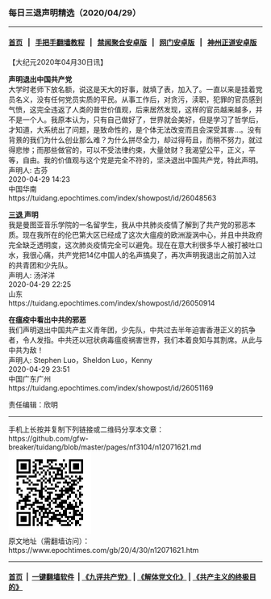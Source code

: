 ### 每日三退声明精选（2020/04/29）
------------------------

#### [首页](https://github.com/gfw-breaker/banned-news1/blob/master/README.md) &nbsp;&nbsp;|&nbsp;&nbsp; [手把手翻墙教程](https://github.com/gfw-breaker/guides/wiki) &nbsp;&nbsp;|&nbsp;&nbsp; [禁闻聚合安卓版](https://github.com/gfw-breaker/bn-android) &nbsp;&nbsp;|&nbsp;&nbsp; [网门安卓版](https://github.com/oGate2/oGate) &nbsp;&nbsp;|&nbsp;&nbsp; [神州正道安卓版](https://github.com/SzzdOgate/update) 



<div class="post_content" id="artbody" itemprop="articleBody">
 <!-- article content begin -->
 <p>
  【大纪元2020年04月30日讯】
 </p>
 <p>
  <strong>
   声明退出中国共产党
  </strong>
  <br/>
  大学时老师下放名额，说这是天大的好事，就填了表，加入了。一直以来是挂着党员名义，没有任何党员实质的平民。从事工作后，对贪污，渎职，犯罪的官员感到气愤，这完全违返了人类的普世价值观，后来居然发现，这样的官员越来越多，并不是一个人。我原本认为，只有自己做好了，世界就会美好，但是学习了哲学后，才知道，大系统出了问题，是致命性的，是个体无法改变而且会深受其害…。没有背景的我们为什么创业那么难？为什么拼尽全力，却过得苟且，而稍不努力，就过得悲惨；而那些做官的，可以不受法律约束，大量敛财？我渴望公平，正义，平等，自由。我的价值观与这个党是完全不符的，坚决退出中国共产党，特此声明。
  <br/>
  声明人: 古芬
  <br/>
  2020-04-29 14:23
  <br/>
  中国华南
  <br/>
  https://tuidang.epochtimes.com/index/showpost/id/26048563
 </p>
 <p>
  <strong>
   <a href="https://www.epochtimes.com/gb/tag/%E4%B8%89%E9%80%80.html">
    三退
   </a>
   声明
  </strong>
  <br/>
  我是曼图亚音乐学院的一名留学生，我从中共肺炎疫情了解到了共产党的邪恶本质。现在我所在的伦巴第大区已经成了这次大瘟疫的欧洲漩涡中心，并且中共政府完全缺乏透明度，这次肺炎疫情完全可以避免。现在在意大利很多华人被打被吐口水，我很心痛，共产党把14亿中国人的名声搞臭了，再次声明我退出之前加入过的共青团和少先队。
  <br/>
  声明人: 汤洋洋
  <br/>
  2020-04-29 22:25
  <br/>
  山东
  <br/>
  https://tuidang.epochtimes.com/index/showpost/id/26050914
 </p>
 <p>
  <strong>
   在瘟疫中看出中共的邪恶
  </strong>
  <br/>
  我们声明退出中国共产主义青年团，少先队，中共过去半年迫害香港正义的抗争者，令人发指。中共还以冠状病毒瘟疫祸害世界，我们本着良知与其割席。从此与中共为敌！
  <br/>
  声明人: Stephen Luo，Sheldon Luo，Kenny
  <br/>
  2020-04-29 23:51
  <br/>
  中国广东广州
  <br/>
  https://tuidang.epochtimes.com/index/showpost/id/26051169
 </p>
 <p>
  责任编辑：欣明
 </p>
 <!-- article content end -->
 <div id="below_article_ad">
 </div>
</div>

<hr/>
手机上长按并复制下列链接或二维码分享本文章：<br/>
https://github.com/gfw-breaker/tuidang/blob/master/pages/nf3104/n12071621.md <br/>
<a href='https://github.com/gfw-breaker/tuidang/blob/master/pages/nf3104/n12071621.md'><img src='https://github.com/gfw-breaker/tuidang/blob/master/pages/nf3104/n12071621.md.png'/></a> <br/>
原文地址（需翻墙访问）：https://www.epochtimes.com/gb/20/4/30/n12071621.htm


------------------------
#### [首页](https://github.com/gfw-breaker/banned-news/blob/master/README.md) &nbsp;|&nbsp; [一键翻墙软件](https://github.com/gfw-breaker/nogfw/blob/master/README.md) &nbsp;| [《九评共产党》](https://github.com/gfw-breaker/9ping.md/blob/master/README.md#九评之一评共产党是什么) | [《解体党文化》](https://github.com/gfw-breaker/jtdwh.md/blob/master/README.md) | [《共产主义的终极目的》](https://github.com/gfw-breaker/gczydzjmd.md/blob/master/README.md)


<img src='http://gfw-breaker.win/tuidang/pages/nf3104/n12071621.md' width='0px' height='0px'/>